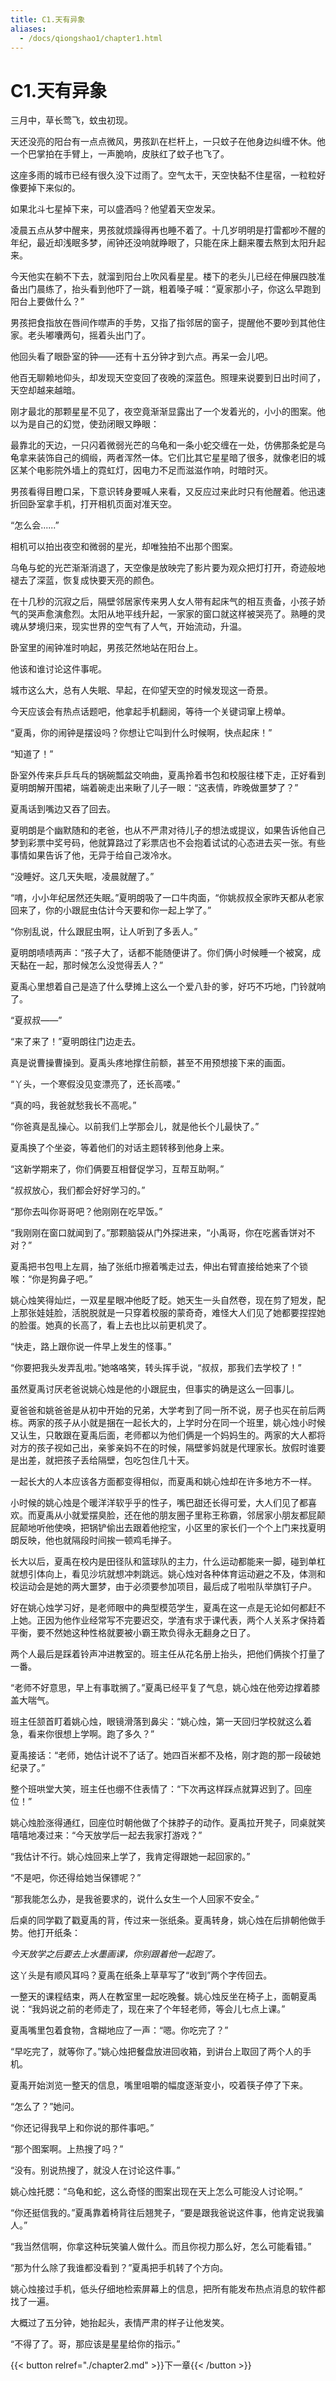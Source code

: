 ```yaml
---
title: C1.天有异象
aliases:
  - /docs/qiongshao1/chapter1.html
---
```


# C1.天有异象

三月中，草长莺飞，蚊虫初现。

天还没亮的阳台有一点点微风，男孩趴在栏杆上，一只蚊子在他身边纠缠不休。他一个巴掌拍在手臂上，一声脆响，皮肤红了蚊子也飞了。

这座多雨的城市已经有很久没下过雨了。空气太干，天空快黏不住星宿，一粒粒好像要掉下来似的。

如果北斗七星掉下来，可以盛酒吗？他望着天空发呆。

凌晨五点从梦中醒来，男孩就烦躁得再也睡不着了。十几岁明明是打雷都吵不醒的年纪，最近却浅眠多梦，闹钟还没响就睁眼了，只能在床上翻来覆去熬到太阳升起来。

今天他实在躺不下去，就溜到阳台上吹风看星星。楼下的老头儿已经在伸展四肢准备出门晨练了，抬头看到他吓了一跳，粗着嗓子喊：“夏家那小子，你这么早跑到阳台上要做什么？”

男孩把食指放在唇间作噤声的手势，又指了指邻居的窗子，提醒他不要吵到其他住家。老头嘟囔两句，摇着头出门了。

他回头看了眼卧室的钟——还有十五分钟才到六点。再呆一会儿吧。

他百无聊赖地仰头，却发现天空变回了夜晚的深蓝色。照理来说要到日出时间了，天空却越来越暗。

刚才最北的那颗星星不见了，夜空竟渐渐显露出了一个发着光的，小小的图案。他以为是自己的幻觉，使劲闭眼又睁眼：

最靠北的天边，一只闪着微弱光芒的乌龟和一条小蛇交缠在一处，仿佛那条蛇是乌龟拿来装饰自己的绸缎，两者浑然一体。它们比其它星星暗了很多，就像老旧的城区某个电影院外墙上的霓虹灯，因电力不足而滋滋作响，时暗时灭。

男孩看得目瞪口呆，下意识转身要喊人来看，又反应过来此时只有他醒着。他迅速折回卧室拿手机，打开相机页面对准天空。

“怎么会......”

相机可以拍出夜空和微弱的星光，却唯独拍不出那个图案。

乌龟与蛇的光芒渐渐消退了，天空像是放映完了影片要为观众把灯打开，奇迹般地褪去了深蓝，恢复成快要天亮的颜色。

在十几秒的沉寂之后，隔壁邻居家传来男人女人带有起床气的相互责备，小孩子娇气的哭声愈演愈烈。太阳从地平线升起，一家家的窗口就这样被哭亮了。熟睡的灵魂从梦境归来，现实世界的空气有了人气，开始流动，升温。

卧室里的闹钟准时响起，男孩茫然地站在阳台上。

他该和谁讨论这件事呢。

城市这么大，总有人失眠、早起，在仰望天空的时候发现这一奇景。

今天应该会有热点话题吧，他拿起手机翻阅，等待一个关键词窜上榜单。

“夏禹，你的闹钟是摆设吗？你想让它叫到什么时候啊，快点起床！”

“知道了！”

卧室外传来乒乒乓乓的锅碗瓢盆交响曲，夏禹拎着书包和校服往楼下走，正好看到夏明朗解开围裙，端着碗走出来瞅了儿子一眼：“这表情，昨晚做噩梦了？”

夏禹话到嘴边又吞了回去。

夏明朗是个幽默随和的老爸，也从不严肃对待儿子的想法或提议，如果告诉他自己梦到彩票中奖号码，他就算路过了彩票店也不会抱着试试的心态进去买一张。有些事情如果告诉了他，无异于给自己泼冷水。

“没睡好。这几天失眠，凌晨就醒了。”

“唷，小小年纪居然还失眠。”夏明朗吸了一口牛肉面，“你姚叔叔全家昨天都从老家回来了，你的小跟屁虫估计今天要和你一起上学了。”

“你别乱说，什么跟屁虫啊，让人听到了多丢人。”

夏明朗啧啧两声：“孩子大了，话都不能随便讲了。你们俩小时候睡一个被窝，成天黏在一起，那时候怎么没觉得丢人？”

夏禹心里想着自己是造了什么孽摊上这么一个爱八卦的爹，好巧不巧地，门铃就响了。

“夏叔叔——”

“来了来了！”夏明朗往门边走去。

真是说曹操曹操到。夏禹头疼地撑住前额，甚至不用预想接下来的画面。

“丫头，一个寒假没见变漂亮了，还长高喽。”

“真的吗，我爸就愁我长不高呢。”

“你爸真是乱操心。以前我们上学那会儿，就是他长个儿最快了。”

夏禹换了个坐姿，等着他们的对话主题转移到他身上来。

“这新学期来了，你们俩要互相督促学习，互帮互助啊。”

“叔叔放心，我们都会好好学习的。”

“那你去叫你哥哥吧？他刚刚在吃早饭。”

“我刚刚在窗口就闻到了。”那颗脑袋从门外探进来，“小禹哥，你在吃酱香饼对不对？”

夏禹把书包甩上左肩，抽了张纸巾擦着嘴走过去，伸出右臂直接给她来了个锁喉：“你是狗鼻子吧。”

姚心烛笑得灿烂，一双星星眼冲他眨了眨。她天生一头自然卷，现在剪了短发，配上那张娃娃脸，活脱脱就是一只穿着校服的蒙奇奇，难怪大人们见了她都要捏捏她的脸蛋。她真的长高了，看上去也比以前更机灵了。

“快走，路上跟你说一件早上发生的怪事。”

“你要把我头发弄乱啦。”她咯咯笑，转头挥手说，“叔叔，那我们去学校了！”

虽然夏禹讨厌老爸说姚心烛是他的小跟屁虫，但事实的确是这么一回事儿。

夏爸爸和姚爸爸是从初中开始的兄弟，大学考到了同一所不说，房子也买在前后两栋。两家的孩子从小就是捆在一起长大的，上学时分在同一个班里，姚心烛小时候又认生，只敢跟在夏禹后面，老师都以为他们俩是一个妈妈生的。两家的大人都将对方的孩子视如己出，亲爹亲妈不在的时候，隔壁爹妈就是代理家长。放假时谁要是出差，就把孩子丢给隔壁，包吃包住几十天。

一起长大的人本应该各方面都变得相似，而夏禹和姚心烛却在许多地方不一样。

小时候的姚心烛是个暖洋洋软乎乎的性子，嘴巴甜还长得可爱，大人们见了都喜欢。而夏禹从小就爱摆臭脸，还在他的朋友圈子里称王称霸，邻居家小朋友都屁颠屁颠地听他使唤，把锅铲偷出去跟着他挖宝，小区里的家长们一个个上门来找夏明朗反映，他也就隔段时间挨一顿鸡毛掸子。

长大以后，夏禹在校内是田径队和篮球队的主力，什么运动都能来一脚，碰到单杠就想引体向上，看见沙坑就想冲刺跳远。姚心烛对各种体育运动避之不及，体测和校运动会是她的两大噩梦，由于必须要参加项目，最后成了啦啦队举旗钉子户。

好在姚心烛学习好，是老师眼中的典型模范学生，夏禹在这一点是无论如何都赶不上她。正因为他作业经常写不完要迟交，学渣有求于课代表，两个人关系才保持着平衡，要不然她这种性格就要被小霸王欺负得永无翻身之日了。

两个人最后是踩着铃声冲进教室的。班主任从花名册上抬头，把他们俩挨个打量了一番。

“老师不好意思，早上有事耽搁了。”夏禹已经平复了气息，姚心烛在他旁边撑着膝盖大喘气。

班主任颔首盯着姚心烛，眼镜滑落到鼻尖：“姚心烛，第一天回归学校就这么着急，看来你很想上学啊。跑了多久？”

夏禹接话：“老师，她估计说不了话了。她四百米都不及格，刚才跑的那一段破她纪录了。”

整个班哄堂大笑，班主任也绷不住表情了：“下次再这样踩点就算迟到了。回座位！”

姚心烛脸涨得通红，回座位时朝他做了个抹脖子的动作。夏禹拉开凳子，同桌就笑嘻嘻地凑过来：“今天放学后一起去我家打游戏？”

“我估计不行。姚心烛回来上学了，我肯定得跟她一起回家的。”

“不是吧，你还得给她当保镖呢？”

“那我能怎么办，是我爸要求的，说什么女生一个人回家不安全。”

后桌的同学戳了戳夏禹的背，传过来一张纸条。夏禹转身，姚心烛在后排朝他做手势。他打开纸条：

*今天放学之后要去上水墨画课，你别跟着他一起跑了。*

这丫头是有顺风耳吗？夏禹在纸条上草草写了“收到”两个字传回去。

一整天的课程结束，两人在教室里一起吃晚餐。姚心烛反坐在椅子上，面朝夏禹说：“我妈说之前的老师走了，现在来了个年轻老师，等会儿七点上课。”

夏禹嘴里包着食物，含糊地应了一声：“嗯。你吃完了？”

“早吃完了，就等你了。”姚心烛把餐盘放进回收箱，到讲台上取回了两个人的手机。

夏禹开始浏览一整天的信息，嘴里咀嚼的幅度逐渐变小，咬着筷子停了下来。

“怎么了？”她问。

“你还记得我早上和你说的那件事吧。”

“那个图案啊。上热搜了吗？”

“没有。别说热搜了，就没人在讨论这件事。”

姚心烛托腮：“乌龟和蛇，这么奇怪的图案出现在天上怎么可能没人讨论啊。”

“你还挺信我的。”夏禹靠着椅背往后翘凳子，“要是跟我爸说这件事，他肯定说我骗人。”

“我当然信啊，你拿这种玩笑骗人做什么。而且你视力那么好，怎么可能看错。”

“那为什么除了我谁都没看到？”夏禹把手机转了个方向。

姚心烛接过手机，低头仔细地检索屏幕上的信息，把所有能发布热点消息的软件都找了一遍。

大概过了五分钟，她抬起头，表情严肃的样子让他发笑。

“不得了了。哥，那应该是星星给你的指示。”

{{< button relref="./chapter2.md" >}}下一章{{< /button >}}